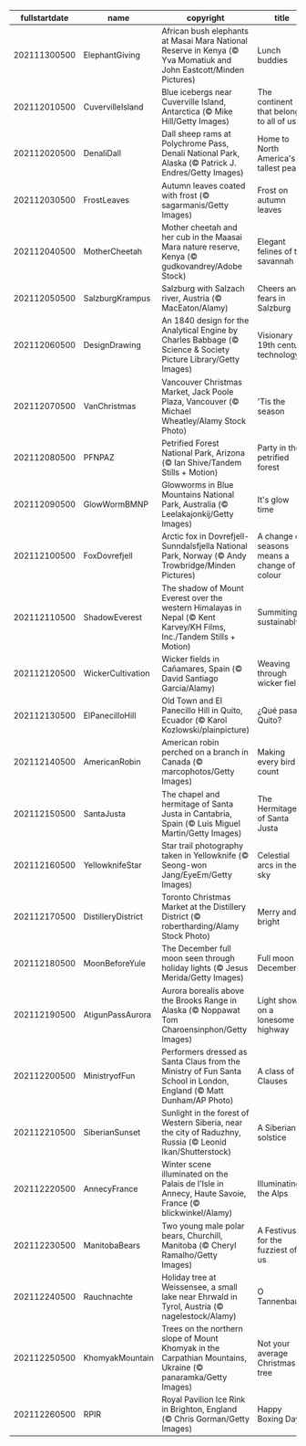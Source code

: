 |fullstartdate|name|copyright|title|image|
|--|--|--|--|--|
202111300500|ElephantGiving|African bush elephants at Masai Mara National Reserve in Kenya (© Yva Momatiuk and John Eastcott/Minden Pictures)|Lunch buddies|![](/en-CA/2021/12/202111300500ElephantGiving.jpg)|
202112010500|CuvervilleIsland|Blue icebergs near Cuverville Island, Antarctica (© Mike Hill/Getty Images)|The continent that belongs to all of us|![](/en-CA/2021/12/202112010500CuvervilleIsland.jpg)|
202112020500|DenaliDall|Dall sheep rams at Polychrome Pass, Denali National Park, Alaska (© Patrick J. Endres/Getty Images)|Home to North America's tallest peak|![](/en-CA/2021/12/202112020500DenaliDall.jpg)|
202112030500|FrostLeaves|Autumn leaves coated with frost (© sagarmanis/Getty Images)|Frost on autumn leaves|![](/en-CA/2021/12/202112030500FrostLeaves.jpg)|
202112040500|MotherCheetah|Mother cheetah and her cub in the Maasai Mara nature reserve, Kenya (© gudkovandrey/Adobe Stock)|Elegant felines of the savannah|![](/en-CA/2021/12/202112040500MotherCheetah.jpg)|
202112050500|SalzburgKrampus|Salzburg with Salzach river, Austria (© MacEaton/Alamy)|Cheers and fears in Salzburg|![](/en-CA/2021/12/202112050500SalzburgKrampus.jpg)|
202112060500|DesignDrawing|An 1840 design for the Analytical Engine by Charles Babbage (© Science & Society Picture Library/Getty Images)|Visionary 19th century technology|![](/en-CA/2021/12/202112060500DesignDrawing.jpg)|
202112070500|VanChristmas|Vancouver Christmas Market, Jack Poole Plaza, Vancouver (© Michael Wheatley/Alamy Stock Photo)|'Tis the season|![](/en-CA/2021/12/202112070500VanChristmas.jpg)|
202112080500|PFNPAZ|Petrified Forest National Park, Arizona (© Ian Shive/Tandem Stills + Motion)|Party in the petrified forest|![](/en-CA/2021/12/202112080500PFNPAZ.jpg)|
202112090500|GlowWormBMNP|Glowworms in Blue Mountains National Park, Australia (© Leelakajonkij/Getty Images)|It's glow time|![](/en-CA/2021/12/202112090500GlowWormBMNP.jpg)|
202112100500|FoxDovrefjell|Arctic fox in Dovrefjell-Sunndalsfjella National Park, Norway (© Andy Trowbridge/Minden Pictures)|A change of seasons means a change of colour|![](/en-CA/2021/12/202112100500FoxDovrefjell.jpg)|
202112110500|ShadowEverest|The shadow of Mount Everest over the western Himalayas in Nepal (© Kent Karvey/KH Films, Inc./Tandem Stills + Motion)|Summiting sustainably|![](/en-CA/2021/12/202112110500ShadowEverest.jpg)|
202112120500|WickerCultivation|Wicker fields in Cañamares, Spain (© David Santiago Garcia/Alamy)|Weaving through wicker fields|![](/en-CA/2021/12/202112120500WickerCultivation.jpg)|
202112130500|ElPanecilloHill|Old Town and El Panecillo Hill in Quito, Ecuador (© Karol Kozlowski/plainpicture)|¿Qué pasa, Quito?|![](/en-CA/2021/12/202112130500ElPanecilloHill.jpg)|
202112140500|AmericanRobin|American robin perched on a branch in Canada (© marcophotos/Getty Images)|Making every bird count|![](/en-CA/2021/12/202112140500AmericanRobin.jpg)|
202112150500|SantaJusta|The chapel and hermitage of Santa Justa in Cantabria, Spain (© Luis Miguel Martin/Getty Images)|The Hermitage of Santa Justa|![](/en-CA/2021/12/202112150500SantaJusta.jpg)|
202112160500|YellowknifeStar|Star trail photography taken in Yellowknife (© Seong-won Jang/EyeEm/Getty Images)|Celestial arcs in the sky|![](/en-CA/2021/12/202112160500YellowknifeStar.jpg)|
202112170500|DistilleryDistrict|Toronto Christmas Market at the Distillery District (© robertharding/Alamy Stock Photo)|Merry and bright|![](/en-CA/2021/12/202112170500DistilleryDistrict.jpg)|
202112180500|MoonBeforeYule|The December full moon seen through holiday lights (© Jesus Merida/Getty Images)|Full moon in December|![](/en-CA/2021/12/202112180500MoonBeforeYule.jpg)|
202112190500|AtigunPassAurora|Aurora borealis above the Brooks Range in Alaska (© Noppawat Tom Charoensinphon/Getty Images)|Light show on a lonesome highway|![](/en-CA/2021/12/202112190500AtigunPassAurora.jpg)|
202112200500|MinistryofFun|Performers dressed as Santa Claus from the Ministry of Fun Santa School in London, England (© Matt Dunham/AP Photo)|A class of Clauses|![](/en-CA/2021/12/202112200500MinistryofFun.jpg)|
202112210500|SiberianSunset|Sunlight in the forest of Western Siberia, near the city of Raduzhny, Russia (© Leonid Ikan/Shutterstock)|A Siberian solstice|![](/en-CA/2021/12/202112210500SiberianSunset.jpg)|
202112220500|AnnecyFrance|Winter scene illuminated on the Palais de l'Isle in Annecy, Haute Savoie, France (© blickwinkel/Alamy)|Illuminating the Alps|![](/en-CA/2021/12/202112220500AnnecyFrance.jpg)|
202112230500|ManitobaBears|Two young male polar bears, Churchill, Manitoba (© Cheryl Ramalho/Getty Images)|A Festivus for the fuzziest of us|![](/en-CA/2021/12/202112230500ManitobaBears.jpg)|
202112240500|Rauchnachte|Holiday tree at Weissensee, a small lake near Ehrwald in Tyrol, Austria (© nagelestock/Alamy)|O Tannenbaum|![](/en-CA/2021/12/202112240500Rauchnachte.jpg)|
202112250500|KhomyakMountain|Trees on the northern slope of Mount Khomyak in the Carpathian Mountains, Ukraine (© panaramka/Getty Images)|Not your average Christmas tree|![](/en-CA/2021/12/202112250500KhomyakMountain.jpg)|
202112260500|RPIR|Royal Pavilion Ice Rink in Brighton, England (© Chris Gorman/Getty Images)|Happy Boxing Day!|![](/en-CA/2021/12/202112260500RPIR.jpg)|
